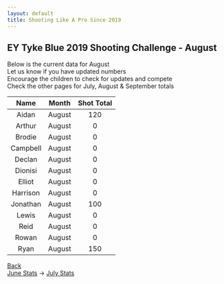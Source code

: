 ```yaml
---
layout: default
title: Shooting Like A Pro Since 2019
---
```


## EY Tyke Blue 2019 Shooting Challenge - August

Below is the current data for August  
Let us know if you have updated numbers  
Encourage the children to check for updates and compete  
Check the other pages for July, August & September totals  


| Name     | Month | Shot Total |
|:--------:|:-----:|:----------:|
| Aidan    | August  | 120        |
| Arthur   | August  | 0        |
| Brodie   | August  | 0      |
| Campbell | August  | 0       |
| Declan   | August  | 0          |
| Dionisi  | August  | 0          |
| Elliot   | August  | 0      |
| Harrison | August  | 0        |
| Jonathan | August  | 100       |
| Lewis    | August  | 0          |
| Reid     | August  | 0          |
| Rowan    | August  | 0          |
| Ryan     | August  | 150        |

[Back](./)  
[June Stats](./june.html) -> [July Stats](./july.html)
